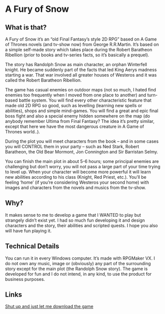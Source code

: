# A Fury of Snow

## What is that?

A Fury of Snow it’s an “old Final Fantasy’s style 2D RPG” based on A Game of Thrones novels (and tv-show now) from George R.R.Martin.  It’s based on a simple self-made story which takes place during the Robert Baratheon Ribellion (prior to books and tv-series facts, so it’s basically a prequel).

The story has Randolph Snow as main character, an orphan Winterfell knight. He became suddenly part of the facts that led King Aerys madness starting a war. That war involved all greater houses of Westeros and it was called the Robert Baratheon Ribellion.

The game has casual enemies on outdoor maps (not so much, I hated find enemies too frequently when I moved from one place to another) and turn-based battle system. You will find every other characteristic feature that made old 2D RPG so good, such as levelling (learning new spells or abilities), shops and simple mind-games.  You will find a great and epic final boss fight and also a special enemy hidden somewhere on the map (do anybody remember Ultima from Final Fantasy?  The idea it’s pretty similar, except that here we have the most dangerous creature in A Game of Thrones world..).

During the plot you will meet characters from the book – and in some cases you will CONTROL them in your party – such as Ned Stark, Robert Baratheon, the Old Bear Mormont, Jon Connington and Sir Barristan Selmy.

You can finish the main plot in about 5-6 hours; some principal enemies are challenging but don’t worry, you will not pass a large part of your time trying to level up. When your character will become more powerful it will learn new abilities according to his class (Knight, Red Priest, etc.). You’ll be feeling ‘home’ (if you’re considering Westeros your second home) with images and characters from the novels and musics from the tv-show.

## Why?

It makes sense to me to develop a game that I WANTED to play but strangely didn’t exist yet. I had so much fun developing it and design characters and the story, their abilities and scripted quests. I hope you also will have fun playing it.

## Technical Details

You can run it in every Windows computer. It’s made with RPGMaker VX. I do not own any music, image or (obviously) any part of the surrounding story except for the main plot (the Randolph Snow story). The game is developed for fun and I do not intend, in any kind, to use the product for business purposes.

## Links

[Shut up and just let me download the game](https://drive.google.com/drive/folders/1ZvmKestgbTrNMGZ8UV09v5sdUD92uyAq?usp=sharing)
